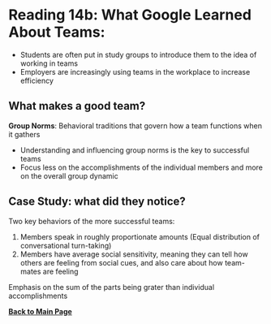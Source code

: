 # Reading 14b: What Google Learned About Teams:

- Students are often put in study groups to introduce them to the idea of working in teams
- Employers are increasingly using teams in the workplace to increase efficiency

## What makes a good team?

**Group Norms**: Behavioral traditions that govern how a team functions when it gathers

- Understanding and influencing group norms is the key to successful teams
- Focus less on the accomplishments of the individual members and more on the overall group dynamic

## Case Study: what did they notice?

Two key behaviors of the more successful teams:

1. Members speak in roughly proportionate amounts (Equal distribution of conversational turn-taking)
2. Members have average social sensitivity, meaning they can tell how others are feeling from social cues, and also care about how team-mates are feeling

Emphasis on the sum of the parts being grater than individual accomplishments

**[Back to Main Page](README.md)**

